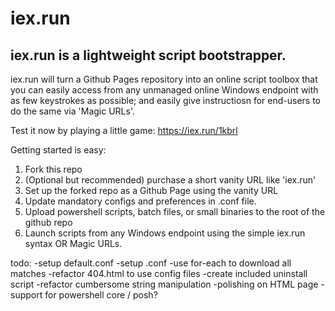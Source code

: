 # iex.run

## iex.run is a lightweight script bootstrapper.

iex.run will turn a Github Pages repository into an online script toolbox that you can easily access from any unmanaged online Windows endpoint with as few keystrokes as possible; and easily give instructiosn for end-users to do the same via 'Magic URLs'. 

Test it now by playing a little game:
https://iex.run/1kbrl

Getting started is easy:

1. Fork this repo
2. (Optional but recommended) purchase a short vanity URL like 'iex.run'
3. Set up the forked repo as a Github Page using the vanity URL
4. Update mandatory configs and preferences in .conf file.
5. Upload powershell scripts, batch files, or small binaries to the root of the github repo
6. Launch scripts from any Windows endpoint using the simple iex.run syntax OR Magic URLs.

todo:
-setup default.conf
-setup .conf
-use for-each to download all matches
-refactor 404.html to use config files
-create included uninstall script
-refactor cumbersome string manipulation
-polishing on HTML page
-support for powershell core / posh?

